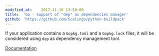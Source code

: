 ```yaml
---
modified_at:	2017-11-16 13:50:00
title:	'Go - Support of "dep" as dependencies manager'
github: 'https://github.com/Scalingo/python-buildpack'
---
```


If your application contains a `Gopkg.toml` and a `Gopkg.lock` files,
it will be considered using `dep` as dependency management tool.

[Documentation](http://doc.scalingo.com/languages/go-dependencies-with-dep.html)
